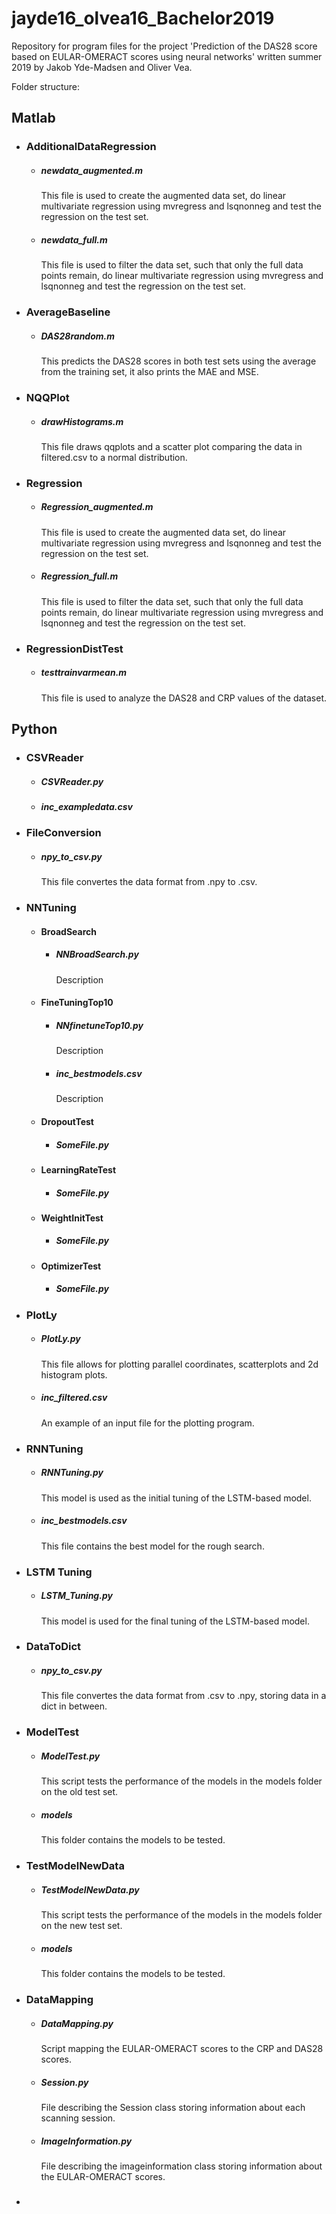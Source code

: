 # jayde16_olvea16_Bachelor2019
Repository for program files for the project 'Prediction of the DAS28 score based on EULAR-OMERACT scores using neural networks' written summer 2019 by Jakob Yde-Madsen and Oliver Vea.

Folder structure:

## Matlab

- ### AdditionalDataRegression
  - ##### newdata_augmented.m
    This file is used to create the augmented data set, do linear multivariate regression using mvregress and lsqnonneg and test the regression on the test set.
  - ##### newdata_full.m
    This file is used to filter the data set, such that only the full data points remain, do linear multivariate regression using mvregress and lsqnonneg and test the regression on the test set.

- ### AverageBaseline
  - ##### DAS28random.m
    This predicts the DAS28 scores in both test sets using the average from the training set, it also prints the MAE and MSE.

- ### NQQPlot
  - ##### drawHistograms.m
    This file draws qqplots and a scatter plot comparing the data in filtered.csv to a normal distribution.

- ### Regression
  - ##### Regression_augmented.m
    This file is used to create the augmented data set, do linear multivariate regression using mvregress and lsqnonneg and test the regression on the test set.
  - ##### Regression_full.m
    This file is used to filter the data set, such that only the full data points remain, do linear multivariate regression using mvregress and lsqnonneg and test the regression on the test set.

- ### RegressionDistTest
  - ##### testtrainvarmean.m
    This file is used to analyze the DAS28 and CRP values of the dataset.


## Python
- ### CSVReader
  - ##### CSVReader.py
  - ##### inc_exampledata.csv

- ### FileConversion
  - ##### npy_to_csv.py
    This file convertes the data format from .npy to .csv.

- ### NNTuning
  - #### BroadSearch
    - ##### NNBroadSearch.py
      Description
  - #### FineTuningTop10
    - ##### NNfinetuneTop10.py
      Description
    - ##### inc_bestmodels.csv
      Description
  - #### DropoutTest
    - ##### SomeFile.py
  - #### LearningRateTest
    - ##### SomeFile.py
  - #### WeightInitTest
    - ##### SomeFile.py
  - #### OptimizerTest
    - ##### SomeFile.py

- ### PlotLy
  - ##### PlotLy.py
    This file allows for plotting parallel coordinates, scatterplots and 2d histogram plots.
  - ##### inc_filtered.csv
    An example of an input file for the plotting program.

- ### RNNTuning
  - ##### RNNTuning.py
    This model is used as the initial tuning of the LSTM-based model.
  - ##### inc_bestmodels.csv
    This file contains the best model for the rough search.
    
- ### LSTM Tuning
  - ##### LSTM_Tuning.py
    This model is used for the final tuning of the LSTM-based model.
    
- ### DataToDict
  - ##### npy_to_csv.py
    This file convertes the data format from .csv to .npy, storing data in a dict in between.
    
- ### ModelTest
  - ##### ModelTest.py
    This script tests the performance of the models in the models folder on the old test set.
  - ##### models
    This folder contains the models to be tested.
   
- ### TestModelNewData
  - ##### TestModelNewData.py
    This script tests the performance of the models in the models folder on the new test set.
  - ##### models
    This folder contains the models to be tested.
    
- ### DataMapping
  - ##### DataMapping.py
    Script mapping the EULAR-OMERACT scores to the CRP and DAS28 scores.
  - ##### Session.py
    File describing the Session class storing information about each scanning session.
  - ##### ImageInformation.py
    File describing the imageinformation class storing information about the EULAR-OMERACT scores.
    
- ###
    

